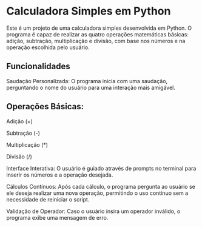 # Calculadora Simples em Python
Este é um projeto de uma calculadora simples desenvolvida em Python. O programa é capaz de realizar as quatro operações matemáticas básicas: adição, subtração, multiplicação e divisão, com base nos números e na operação escolhida pelo usuário.

## Funcionalidades
Saudação Personalizada: O programa inicia com uma saudação, perguntando o nome do usuário para uma interação mais amigável.

## Operações Básicas:

Adição (+)

Subtração (-)

Multiplicação (*)

Divisão (/)

Interface Interativa: O usuário é guiado através de prompts no terminal para inserir os números e a operação desejada.

Cálculos Contínuos: Após cada cálculo, o programa pergunta ao usuário se ele deseja realizar uma nova operação, permitindo o uso contínuo sem a necessidade de reiniciar o script.

Validação de Operador: Caso o usuário insira um operador inválido, o programa exibe uma mensagem de erro.
